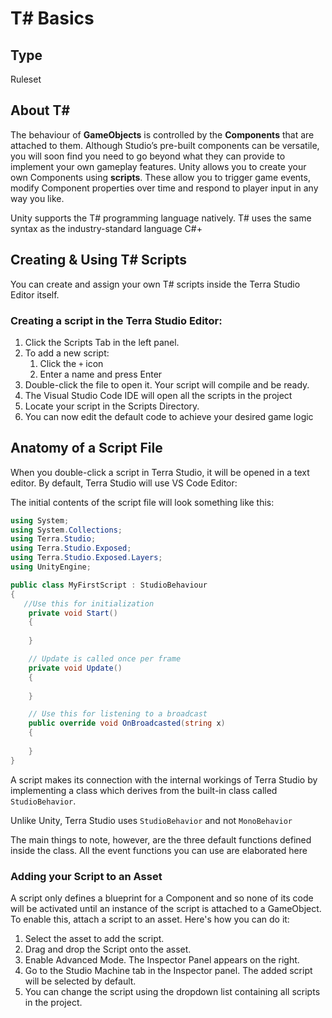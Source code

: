 # T# Basics
## Type
Ruleset

## About T#

The behaviour of **GameObjects** is controlled by the **Components** that are attached to them. Although Studio’s pre-built components can be versatile, you will soon find you need to go beyond what they can provide to implement your own gameplay features. Unity allows you to create your own Components using **scripts**. These allow you to trigger game events, modify Component properties over time and respond to player input in any way you like.

Unity supports the T# programming language natively. T# uses the same syntax as the industry-standard language C#+

## **Creating & Using T# Scripts**

You can create and assign your own T# scripts inside the Terra Studio Editor itself. 

### **Creating a script in the Terra Studio Editor:**

1. Click the Scripts Tab in the left panel.
2. To add a new script:
    1.  Click the `+` icon
    2. Enter a name and press Enter
3.  Double-click the file to open it. Your script will compile and be ready.
4. The Visual Studio Code IDE will open all the scripts in the project
5. Locate your script in the Scripts Directory.
6. You can now edit the default code to achieve your desired game logic

## Anatomy of a Script File

When you double-click a script in Terra Studio, it will be opened in a text editor. By default, Terra Studio will use VS Code Editor:

The initial contents of the script file will look something like this:

```csharp
using System;
using System.Collections;
using Terra.Studio;
using Terra.Studio.Exposed;
using Terra.Studio.Exposed.Layers;
using UnityEngine;

public class MyFirstScript : StudioBehaviour
{
   //Use this for initialization
    private void Start()
    {
       
    }

    // Update is called once per frame
    private void Update()
    {
       
    }

    // Use this for listening to a broadcast
    public override void OnBroadcasted(string x)
    {
        
    }
}
```

A script makes its connection with the internal workings of Terra Studio by implementing a class which derives from the built-in class called `StudioBehavior`. 

Unlike Unity, Terra Studio uses `StudioBehavior` and not `MonoBehavior` 

The main things to note, however, are the three default functions defined inside the class. All the event functions you can use are elaborated here 

### Adding your Script to an Asset

A script only defines a blueprint for a Component and so none of its code will be activated until an instance of the script is attached to a GameObject. To enable this, attach a script to an asset. Here's how you can do it:

1. Select the asset to add the script.
2. Drag and drop the Script onto the asset.
3. Enable Advanced Mode. The Inspector Panel appears on the right.
4. Go to the Studio Machine tab in the Inspector panel. The added script will be selected by default.
5. You can change the script using the dropdown list containing all scripts in the project.